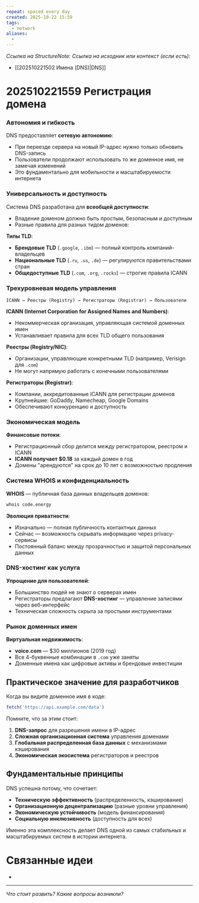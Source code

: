 ```yaml
---
repeat: spaced every day
created: 2025-10-22 15:59
tags:
  - network
aliases:
  -
---
```

*Ссылка на StructureNote:*
*Ссылка на исходник или контекст (если есть):*
- [[202510221502 Имена (DNS)|DNS]]

# 202510221559 Регистрация домена

### **Автономия и гибкость**

DNS предоставляет **сетевую автономию**:

- При переезде сервера на новый IP-адрес нужно только обновить DNS-запись
- Пользователи продолжают использовать то же доменное имя, не замечая изменений
- Это фундаментально для мобильности и масштабируемости интернета

### **Универсальность и доступность**

Система DNS разработана для **всеобщей доступности**:

- Владение доменом должно быть простым, безопасным и доступным
- Разные правила для разных тидом доменов:

**Типы TLD**:
- **Брендовые TLD** (`.google`, `.ibm`) — полный контроль компаний-владельцев
- **Национальные TLD** (`.ru`, `.us`, `.de`) — регулируются правительствами стран
- **Общедоступные TLD** (`.com`, `.org`, `.rocks`) — строгие правила ICANN

### **Трехуровневая модель управления**

```
ICANN → Реестры (Registry) → Регистраторы (Registrar) → Пользователи
```

**ICANN (Internet Corporation for Assigned Names and Numbers)**:
- Некоммерческая организация, управляющая системой доменных имен
- Устанавливает правила для всех TLD общего пользования

**Реестры (Registry/NIC)**:
- Организации, управляющие конкретными TLD (например, Verisign для `.com`)
- Не могут напрямую работать с конечными пользователями

**Регистраторы (Registrar)**:
- Компании, аккредитованные ICANN для регистрации доменов
- Крупнейшие: GoDaddy, Namecheap, Google Domains
- Обеспечивают конкуренцию и доступность

### **Экономическая модель**

**Финансовые потоки**:
- Регистрационный сбор делится между регистратором, реестром и ICANN
- **ICANN получает $0.18** за каждый домен в год
- Домены "арендуются" на срок до 10 лет с возможностью продления

### **Система WHOIS и конфиденциальность**

**WHOIS** — публичная база данных владельцев доменов:

```bash
whois code.energy
```

**Эволюция приватности**:
- Изначально — полная публичность контактных данных
- Сейчас — возможность скрывать информацию через privacy-сервисы
- Постоянный баланс между прозрачностью и защитой персональных данных

### **DNS-хостинг как услуга**

**Упрощение для пользователей**:
- Большинство людей не знают о серверах имен
- Регистраторы предлагают **DNS-хостинг** — управление записями через веб-интерфейс
- Техническая сложность скрыта за простыми инструментами

### **Рынок доменных имен**

**Виртуальная недвижимость**:
- **voice.com** — $30 миллионов (2019 год)
- Все 4-буквенные комбинации в `.com` уже заняты
- Доменные имена как цифровые активы и брендовые инвестиции

## **Практическое значение для разработчиков**

Когда вы видите доменное имя в коде:

```javascript
fetch('https://api.example.com/data')
```

Помните, что за этим стоит:

1. **DNS-запрос** для разрешения имени в IP-адрес
2. **Сложная организационная система** управления доменами
3. **Глобальная распределенная база данных** с механизмами кэширования
4. **Экономическая экосистема** регистраторов и реестров

## **Фундаментальные принципы**

DNS успешна потому, что сочетает:

- **Техническую эффективность** (распределенность, кэширование)
- **Организационную децентрализацию** (разные уровни управления)
- **Экономическую устойчивость** (модель финансирования)
- **Социальную инклюзивность** (доступность для всех)

Именно эта комплексность делает DNS одной из самых стабильных и масштабируемых систем в истории интернета.

# Связанные идеи

- 

---

*Что стоит развить? Какие вопросы возникли?*
